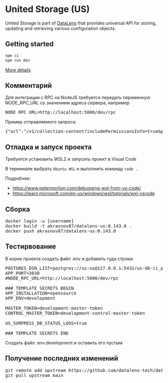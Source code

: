 # United Storage (US)

United Storage is part of [DataLens](https://datalens.tech) that provides universal API for storing, updating and retrieving various configuration objects.

## Getting started

```sh
npm ci
npm run dev
```

[More details](https://github.com/datalens-tech/datalens)

## Комментарий
Для интеграции с RPC на NodeJS требуется передать переменную NODE_RPC_URL со значением адреса сервера, например
<pre>
NODE_RPC_URL=http://localhost:5000/dev/rpc
</pre>

Пример отправляемого запроса:
<pre>
{"url":"/v1/collection-content?includePermissionsInfo=true&pageSize=50&orderField=createdAt&orderDirection=desc&onlyMy=false&mode=all","method":"GET","rawHeaders":["Accept","application/json, */*","x-request-id","dl.95099.8f2fd60e","host","host.docker.internal:8030","accept-encoding","gzip, deflate","accept-language","en","x-gateway-version","1.5.1","x-forwarded-for","172.22.0.1","x-rpc-authorization","bW9iaWxlOjEyMzQ1","user-agent","Mozilla/5.0 (Windows NT 10.0; Win64; x64) AppleWebKit/537.36 (KHTML, like Gecko) Chrome/120.0.0.0 YaBrowser/24.1.0.0 Safari/537.36","origin","http://localhost:8080","referer","http://localhost:8080/collections?x-rpc-authorization=bW9iaWxlOjEyMzQ1","Connection","close"]}
</pre>

## Отладка и запуск проекта
Требуется установить WSL2 и запусить проект в Visual Code

В терминале выбрать `Ubuntu WSL` и выполнить команду `code .`

Подробнее:
* https://www.petermorlion.com/debugging-wsl-from-vs-code/
* https://learn.microsoft.com/en-us/windows/wsl/tutorials/wsl-vscode

## Сборка
<pre>
docker login -u [username]
docker build -t akrasnov87/datalens-us:0.143.0 .
docker push akrasnov87/datalens-us:0.143.0
</pre>

## Тестирвование

В корне проекта создать файл .env и добавить туда строки:
<pre>
POSTGRES_DSN_LIST=postgres://us:us@127.0.0.1:5432/us-db-ci_purgeable
APP_PORT=3030
#NODE_RPC_URL=http://localhost:5000/dev/rpc

### TEMPLATE SECRETS BEGIN
APP_INSTALLATION=opensource
APP_ENV=development

MASTER_TOKEN=development-master-token
CONTROL_MASTER_TOKEN=development-control-master-token

US_SURPRESS_DB_STATUS_LOGS=true

### TEMPLATE SECRETS END
</pre>

Создать файл .env.development и оставить его пустым

## Получение последних изменений

<pre>
git remote add upstream https://github.com/datalens-tech/datalens-us.git
git pull upstream main
</pre>